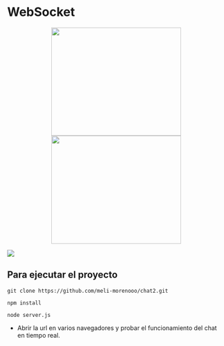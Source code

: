 # WebSocket
<p align="center"> 
  <img width="300" height="250" src="https://github.com/meli-morenooo/chat2/assets/87624300/f1322204-2638-4b24-a64f-b78cf16f0a40">
  <img width="300" height="250" src="https://github.com/meli-morenooo/chat2/assets/87624300/be08caad-1ee2-4076-be43-9ebee4378d4e">
</p>
<img src="https://github.com/meli-morenooo/chat2/assets/87624300/d8035663-fff1-42e8-b29b-20f459668eb9">

## Para ejecutar el proyecto
```
git clone https://github.com/meli-morenooo/chat2.git
```
```
npm install
```
```
node server.js
  ```
- Abrir la url en varios navegadores y probar el funcionamiento del chat en tiempo real.
